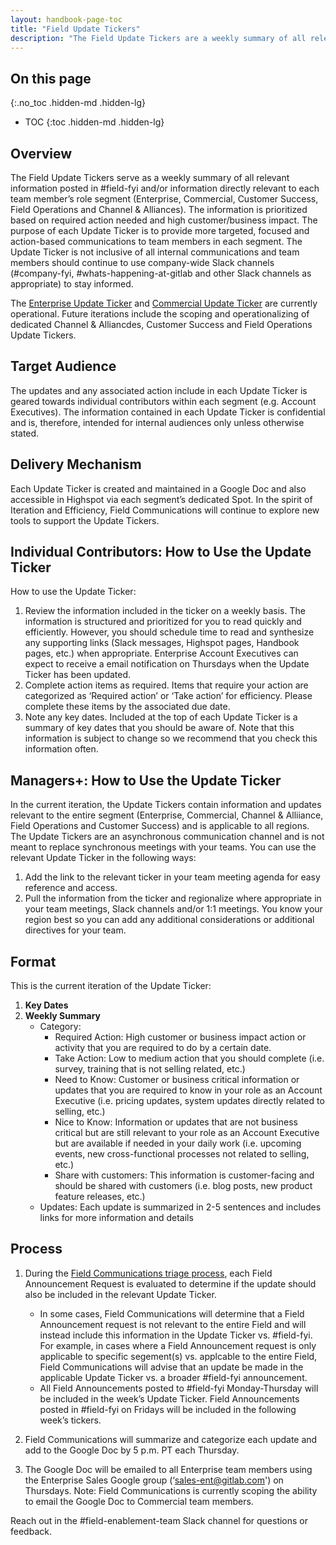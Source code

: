 ```yaml
---
layout: handbook-page-toc
title: "Field Update Tickers"
description: "The Field Update Tickers are a weekly summary of all relevant updates to the Field."
---
```


## On this page
{:.no_toc .hidden-md .hidden-lg}

- TOC
{:toc .hidden-md .hidden-lg}

## Overview 
The Field Update Tickers serve as a weekly summary of all relevant information posted in #field-fyi and/or information directly relevant to each team member’s role segment (Enterprise, Commercial, Customer Success, Field Operations and Channel & Alliances). The information is prioritized based on required action needed and high customer/business impact. The purpose of each Update Ticker is to provide more targeted, focused and action-based communications to team members in each segment. The Update Ticker is not inclusive of all internal communications and team members should continue to use company-wide Slack channels (#company-fyi, #whats-happening-at-gitlab and other Slack channels as appropriate) to stay informed.

The [Enterprise Update Ticker](https://docs.google.com/document/d/18SfdalBZDQyhnN0X7LwCRQmSfv3iiK59JPuj85f6Zkc/edit?usp=sharing) and [Commercial Update Ticker](https://docs.google.com/document/d/1B72XVov_xZN7ESqKL6wbykHDBivw_mygmeQ2AXdBFyE/edit?usp=sharing) are currently operational. Future iterations include the scoping and operationalizing of dedicated Channel & Alliancdes, Customer Success and Field Operations 
Update Tickers.

## Target Audience
The updates and any associated action include in each Update Ticker is geared towards  individual contributors within each segment (e.g. Account Executives). The information contained in each Update Ticker is confidential and is, therefore, intended for internal audiences only unless otherwise stated.

## Delivery Mechanism
Each Update Ticker is created and maintained in a Google Doc and also accessible in Highspot via each segment’s dedicated Spot. In the spirit of Iteration and Efficiency, Field Communications will continue to explore new tools to support the Update Tickers.

## Individual Contributors: How to Use the Update Ticker
How to use the Update Ticker:

1. Review the information included in the ticker on a weekly basis. The information is structured and prioritized for you to read quickly and efficiently. However, you should schedule time to read and synthesize any supporting links (Slack messages, Highspot pages, Handbook pages, etc.) when appropriate. Enterprise Account Executives can expect to receive a email notification on Thursdays when the Update Ticker has been updated.
2. Complete action items as required. Items that require your action are categorized as ‘Required action’ or ‘Take action’ for efficiency. Please complete these items by the associated due date.
3. Note any key dates. Included at the top of each Update Ticker is a summary of key dates that you should be aware of. Note that this information is subject to change so we recommend that you check this information often. 

## Managers+: How to Use the Update Ticker

In the current iteration, the Update Tickers contain information and updates relevant to the entire segment (Enterprise, Commercial, Channel & Alliiance, Field Operations and Customer Success) and is applicable to all regions. The Update Tickers are an asynchronous communication channel and is not meant to replace synchronous meetings with your teams. You can use the relevant Update Ticker in the following ways:

1. Add the link to the relevant ticker in your team meeting agenda for easy reference and access.
2. Pull the information from the ticker and regionalize where appropriate in your team meetings, Slack channels and/or 1:1 meetings. You know your region best so you can add any additional considerations or additional directives for your team.


## Format 
This is the current iteration of the Update Ticker:

1. **Key Dates**
2. **Weekly Summary**
   - Category:
      - Required Action: High customer or business impact action or activity that you are required to do by a certain date.
      - Take Action: Low to medium action that you should complete (i.e. survey, training that is not selling related, etc.)
      - Need to Know: Customer or business critical information or updates that you are required to know in your role as an Account Executive (i.e. pricing updates, system updates directly related to selling, etc.)
      - Nice to Know: Information or updates that are not business critical but are still relevant to your role as an Account Executive but are available if needed in your daily work (i.e. upcoming events, new cross-functional processes not related to selling, etc.)
      - Share with customers: This information is customer-facing and should be shared with customers (i.e. blog posts, new product feature releases, etc.)
   - Updates:
        Each update is summarized in 2-5 sentences and includes links for more information and details


## Process 
1. During the [Field Communications triage process](https://about.gitlab.com/handbook/sales/field-communications/#how-to-use), each Field Announcement Request is evaluated to determine if the update should also be included in the relevant Update Ticker. 

   - In some cases, Field Communications will determine that a Field Announcement request is not relevant to the entire Field and will instead include this information in the Update Ticker vs. #field-fyi. For example, in cases where a Field Announcement request is only applicable to specific segement(s) vs. applcable to the entire Field, Field Communications will advise that an update be made in the applicable Update Ticker vs. a broader #field-fyi announcement. 
   - All Field Announcements posted to #field-fyi Monday-Thursday  will be included in the week’s Update Ticker. Field Announcements posted in #field-fyi on Fridays will be included in the following week’s tickers.

2. Field Communications will summarize and categorize each update and add to the Google Doc by 5 p.m. PT each Thursday.
3. The Google Doc will be emailed to all Enterprise team members using the Enterprise Sales Google group (‘sales-ent@gitlab.com') on Thursdays. Note: Field Communications is currently scoping the ability to email the Google Doc to Commercial team members. 

Reach out in the #field-enablement-team Slack channel for questions or feedback.
